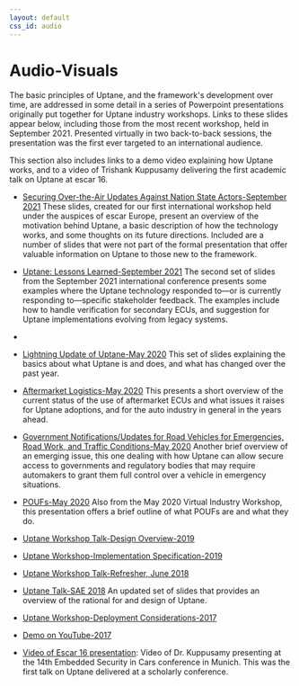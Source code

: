 ```yaml
---
layout: default
css_id: audio
---
```


# Audio-Visuals

The basic principles of Uptane, and the framework's development over time, are addressed in some detail in a series of Powerpoint presentations originally put together for Uptane industry workshops. Links to these slides appear below, including those from the most recent workshop, held in September 2021. Presented virtually in two back-to-back sessions, the presentation was the first ever targeted to an international audience. 

This section also includes links to a demo video explaining how Uptane works, and to a video of Trishank Kuppusamy delivering the first academic talk on Uptane at escar 16.

* [Securing Over-the-Air Updates Against Nation State Actors-September 2021](/papers/IIW21_session1.pdf) These slides, created for our first international workshop held under the auspices of escar Europe, present an overview of the motivation behind Uptane, a basic description of how the technology works, and some thoughts on its future directions. Included are a number of slides that were not part of the formal presentation that offer valuable information on Uptane to those new to the framework.

* [Uptane: Lessons Learned-September 2021](/papers/IIW21_session2.pdf) The second set of slides from the September 2021 international conference presents some examples where the Uptane technology responded to—or is currently responding to—specific stakeholder feedback. The examples include how to handle verification for secondary ECUs, and suggestion for Uptane implementations evolving from legacy systems.  
* 
* [Lightning Update of Uptane-May 2020](/papers/IW20_lightning_update.pdf) This set of slides explaining the basics about what Uptane is and does, and what has changed over the past year.

* [Aftermarket Logistics-May 2020](/papers/IW20_aftermarket.pdf) This presents a short overview of the current status of the use of aftermarket ECUs and what issues it raises for Uptane adoptions, and for the auto industry in general in the years ahead.

* [Government Notifications/Updates for Road Vehicles for Emergencies, Road Work, and Traffic Conditions-May 2020](/papers/IW20_emergency_updates.pdf) Another brief overview of an emerging issue, this one dealing with how Uptane can allow secure access to governments and regulatory bodies that may require automakers to grant them full control over a vehicle in emergency situations. 

* [POUFs-May 2020](/papers/IW20_poufs.pdf) Also from the May 2020 Virtual Industry Workshop, this presentation offers a brief outline of what POUFs are and what they do. 

* [Uptane Workshop Talk-Design Overview-2019](https://docs.google.com/presentation/d/1R3jSDcqbqUIwJgbOLOKwHReoy2wnj8GrXlKCdcLNXAA/edit#slide=id.g137a2ec6a5_0_49)

* [Uptane Workshop-Implementation Specification-2019](https://docs.google.com/presentation/d/1ugct4oARxdzd-PRHi6KdGnllqYxy1jJDDd4w9Pdaq-g/edit#slide=id.g1a71b5c3a8_0_440)

* [Uptane Workshop Talk-Refresher, June 2018](https://docs.google.com/presentation/d/17ixIQfy3GSBbVr3bc4_1u003qe5oG2obUIy0XGsEzt8/edit#slide=id.g2a354e93f1_0_0)

* [Uptane Talk-SAE 2018](https://docs.google.com/presentation/d/1DrEKgiy5ib8DUMnoGTvxNw5_-7mH2y3_a-8VKdAgFjQ/edit#slide=id.g2a354e93f1_0_0)
An updated set of slides that provides an overview of the rational for and design of Uptane.

* [Uptane Workshop-Deployment Considerations-2017](https://docs.google.com/presentation/d/1luFNyWGxwzWBNThg5ziKWrHUmH_Cqr9Pb9EfO3t0Clo/edit#slide=id.g1a718d6b58_0_0)

* [Demo on YouTube-2017](https://www.youtube.com/watch?v=Iz1l7IK_y2c&t=3s)

* [Video of Escar 16 presentation](https://www.youtube.com/watch?v=nDghHNxRGHA):
Video of Dr. Kuppusamy presenting at the 14th Embedded Security in
Cars conference in Munich. This was the first talk on Uptane delivered at a scholarly conference.
  



